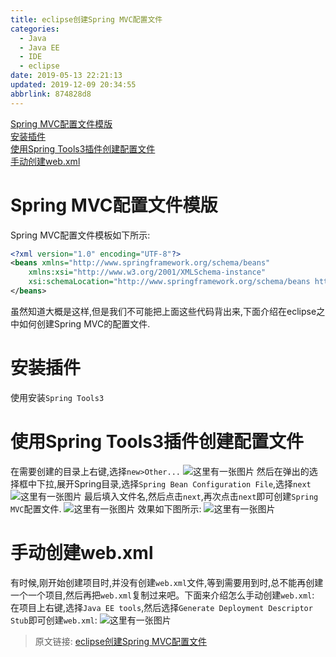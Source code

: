 ```yaml
---
title: eclipse创建Spring MVC配置文件
categories: 
  - Java
  - Java EE
  - IDE
  - eclipse
date: 2019-05-13 22:21:13
updated: 2019-12-09 20:34:55
abbrlink: 874828d8
---
```

<div id='my_toc'><a href="/blog/874828d8/#Spring-MVC配置文件模版">Spring MVC配置文件模版</a><br/><a href="/blog/874828d8/#安装插件">安装插件</a><br/><a href="/blog/874828d8/#使用Spring-Tools3插件创建配置文件">使用Spring Tools3插件创建配置文件</a><br/><a href="/blog/874828d8/#手动创建web-xml">手动创建web.xml</a><br/></div><!--more-->
<script>if (navigator.platform.search('arm')==-1){document.getElementById('my_toc').style.display = 'none';}
var e,p = document.getElementsByTagName('p');while (p.length>0) {e = p[0];e.parentElement.removeChild(e);}
</script>

<!--end-->
# Spring MVC配置文件模版 #
Spring MVC配置文件模板如下所示:
```xml
<?xml version="1.0" encoding="UTF-8"?>
<beans xmlns="http://www.springframework.org/schema/beans"
    xmlns:xsi="http://www.w3.org/2001/XMLSchema-instance"
    xsi:schemaLocation="http://www.springframework.org/schema/beans http://www.springframework.org/schema/beans/spring-beans.xsd">
</beans>
```
虽然知道大概是这样,但是我们不可能把上面这些代码背出来,下面介绍在eclipse之中如何创建Spring MVC的配置文件.
# 安装插件 #
使用安装`Spring Tools3`
# 使用Spring Tools3插件创建配置文件 #
在需要创建的目录上右键,选择`new>Other...`
![这里有一张图片](https://image-1257720033.cos.ap-shanghai.myqcloud.com/blog/JavaEE/IDE/Eclipse/Spring/SpringMVC/NewFile/1.png)
然后在弹出的选择框中下拉,展开Spring目录,选择`Spring Bean Configuration File`,选择`next`
![这里有一张图片](https://image-1257720033.cos.ap-shanghai.myqcloud.com/blog/JavaEE/IDE/Eclipse/Spring/SpringMVC/NewFile/2.png)
最后填入文件名,然后点击`next`,再次点击`next`即可创建`Spring MVC`配置文件.
![这里有一张图片](https://image-1257720033.cos.ap-shanghai.myqcloud.com/blog/JavaEE/IDE/Eclipse/Spring/SpringMVC/NewFile/3.png)
效果如下图所示:
![这里有一张图片](https://image-1257720033.cos.ap-shanghai.myqcloud.com/blog/JavaEE/IDE/Eclipse/Spring/SpringMVC/NewFile/4.png)
# 手动创建web.xml #
有时候,刚开始创建项目时,并没有创建`web.xml`文件,等到需要用到时,总不能再创建一个一个项目,然后再把`web.xml`复制过来吧。下面来介绍怎么手动创建`web.xml`:
在项目上右键,选择`Java EE tools`,然后选择`Generate Deployment Descriptor Stub`即可创建`web.xml`:
![这里有一张图片](https://image-1257720033.cos.ap-shanghai.myqcloud.com/blog/JavaEE/IDE/Eclipse/Spring/SpringMVC/NewFile/5.png)

>原文链接: [eclipse创建Spring MVC配置文件](https://lanlan2017.github.io/blog/874828d8/)
